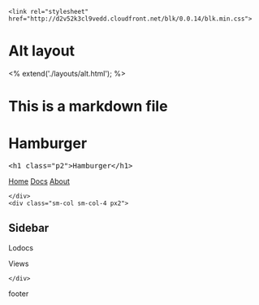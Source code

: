 <!DOCTYPE html>
<html>
<head>
  <meta charset="utf-8">
  <title>Lodocs</title>
  <meta name="author" content="">
  <meta name="description" content="">
  <meta name="keywords" content="">
  <meta name="viewport" content="width=device-width, initial-scale=1">
  
    <link rel="stylesheet" href="http://d2v52k3cl9vedd.cloudfront.net/blk/0.0.14/blk.min.css">
  
  <link rel="icon" href="favicon.png">
  <link rel="apple-touch-icon-precomposed" href="apple-touch-icon.png">
</head>
<body class="container px2">

  <div class="clearfix mxn2">
    <div class="sm-col sm-col-8 px2">
      <h1>Alt layout</h1>
      <p>&lt;%
  extend(&#39;./layouts/alt.html&#39;);
%&gt;</p>
<h1 id="this-is-a-markdown-file">This is a markdown file</h1>
<div class="MarkedExample mb2 bg-darken-1 rounded">
  <div class="MarkedExample-rendered p2">
    <h1 class="p2">Hamburger</h1>
  </div>
  <pre class="MarkedExample-code m0 p2 bg-darken-1 rounded-bottom"><span class="hljs-tag">&lt;<span class="hljs-title">h1</span> <span class="hljs-attribute">class</span>=<span class="hljs-value">"p2"</span>&gt;</span>Hamburger<span class="hljs-tag">&lt;/<span class="hljs-title">h1</span>&gt;</span></pre>
</div>
<p><a href="/">Home</a>
<a href="/docs">Docs</a>
<a href="/about">About</a></p>

    </div>
    <div class="sm-col sm-col-4 px2">
      
<h2>Sidebar</h2>

  Lodocs


  Views


    </div>
  </div>

  <footer>
  footer
</footer>


</body>
</html>
